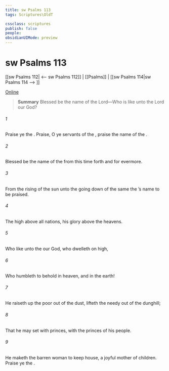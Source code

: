 ```yaml
---
title: sw Psalms 113
tags: Scriptures\OldT

cssclass: scriptures
publish: false
people:
obsidianUIMode: preview
---
```


# sw Psalms 113
[[sw Psalms 112| <-- sw Psalms 112]] | [[Psalms]] | [[sw Psalms 114|sw Psalms 114 --> ]]

[Online](https://churchofjesuschrist.org/study/scriptures/ot/ps/113?lang=eng)

> __Summary__
Blessed be the name of the Lord—Who is like unto the Lord our God?

###### 1 
Praise ye the . Praise, O ye servants of the , praise the name of the .

###### 2 
Blessed be the name of the  from this time forth and for evermore.

###### 3 
From the rising of the sun unto the going down of the same the ’s name  to be praised.

###### 4 
The   high above all nations,  his glory above the heavens.

###### 5 
Who  like unto the  our God, who dwelleth on high,

###### 6 
Who humbleth  to behold  in heaven, and in the earth!

###### 7 
He raiseth up the poor out of the dust,  lifteth the needy out of the dunghill;

###### 8 
That he may set  with princes,  with the princes of his people.

###### 9 
He maketh the barren woman to keep house,  a joyful mother of children. Praise ye the .

